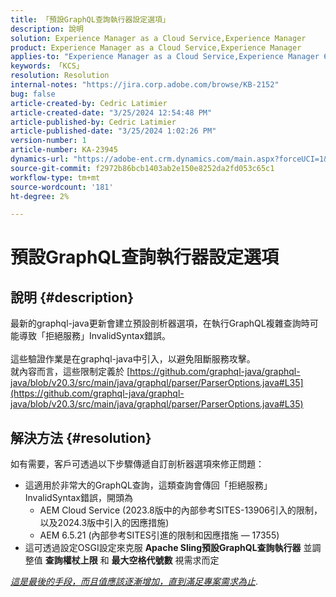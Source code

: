 ```yaml
---
title: 「預設GraphQL查詢執行器設定選項」
description: 說明
solution: Experience Manager as a Cloud Service,Experience Manager
product: Experience Manager as a Cloud Service,Experience Manager
applies-to: "Experience Manager as a Cloud Service,Experience Manager 6.5"
keywords: 「KCS」
resolution: Resolution
internal-notes: "https://jira.corp.adobe.com/browse/KB-2152"
bug: false
article-created-by: Cedric Latimier
article-created-date: "3/25/2024 12:54:48 PM"
article-published-by: Cedric Latimier
article-published-date: "3/25/2024 1:02:26 PM"
version-number: 1
article-number: KA-23945
dynamics-url: "https://adobe-ent.crm.dynamics.com/main.aspx?forceUCI=1&pagetype=entityrecord&etn=knowledgearticle&id=5b8772d6-a6ea-ee11-a204-6045bd0063aa"
source-git-commit: f2972b86bcb1403ab2e150e8252da2fd053c65c1
workflow-type: tm+mt
source-wordcount: '181'
ht-degree: 2%

---
```


# 預設GraphQL查詢執行器設定選項

## 說明 {#description}

最新的graphql-java更新會建立預設剖析器選項，在執行GraphQL複雜查詢時可能導致「拒絕服務」InvalidSyntax錯誤。 <br><br>這些驗證作業是在graphql-java中引入，以避免阻斷服務攻擊。 
<br>就內容而言，這些限制定義於 [https://github.com/graphql-java/graphql-java/blob/v20.3/src/main/java/graphql/parser/ParserOptions.java#L35](https://github.com/graphql-java/graphql-java/blob/v20.3/src/main/java/graphql/parser/ParserOptions.java#L35)

## 解決方法 {#resolution}


如有需要，客戶可透過以下步驟傳遞自訂剖析器選項來修正問題：

- 這適用於非常大的GraphQL查詢，這類查詢會傳回「拒絕服務」InvalidSyntax錯誤，開頭為
   - AEM Cloud Service (2023.8版中的內部參考SITES-13906引入的限制，以及2024.3版中引入的因應措施)
   - AEM 6.5.21 (內部參考SITES引進的限制和因應措施 — 17355)
- 這可透過設定OSGI設定來克服 <b>Apache Sling預設GraphQL查詢執行器</b> 並調整值 <b>查詢權杖上限</b> 和 <b>最大空格代號數</b> 視需求而定


*<u>這是最後的手段，而且值應該逐漸增加，直到滿足專案需求為止</u>*.
